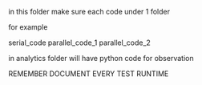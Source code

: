 in this folder make sure each code under 1 folder


for example

serial_code
parallel_code_1
parallel_code_2



in analytics folder will have python code for observation


REMEMBER DOCUMENT EVERY TEST RUNTIME
